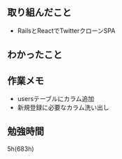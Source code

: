 ## 取り組んだこと
- RailsとReactでTwitterクローンSPA

## わかったこと

## 作業メモ
- usersテーブルにカラム追加
- 新規登録に必要なカラム洗い出し

## 勉強時間
5h(683h)